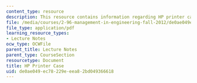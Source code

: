 ```yaml
---
content_type: resource
description: This resource contains information regarding HP printer case.
file: /media/courses/2-96-management-in-engineering-fall-2012/de0ae049ec78229eeea82bd049366618_MIT2_96F12_lec19.pdf
file_type: application/pdf
learning_resource_types:
- Lecture Notes
ocw_type: OCWFile
parent_title: Lecture Notes
parent_type: CourseSection
resourcetype: Document
title: HP Printer Case
uid: de0ae049-ec78-229e-eea8-2bd049366618
---
```

